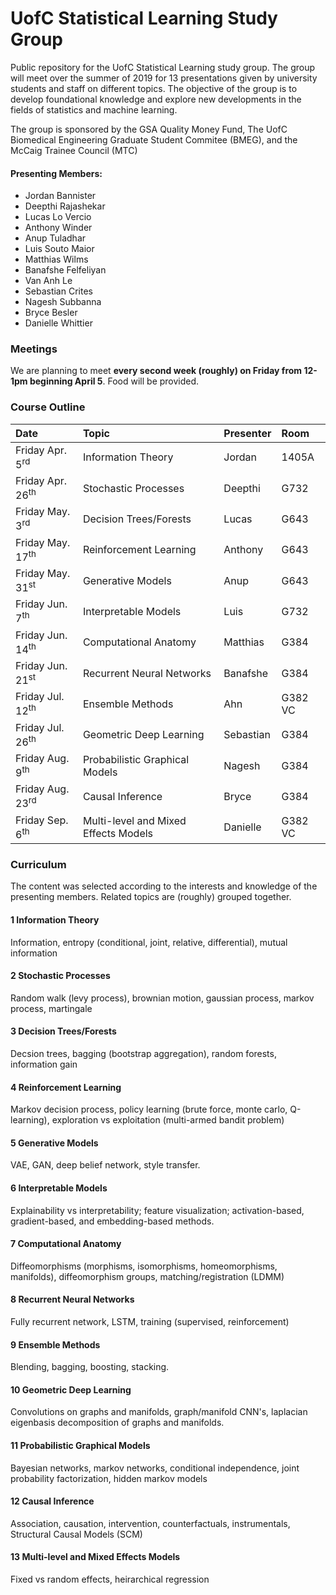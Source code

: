 # UofC Statistical Learning Study Group
Public repository for the UofC Statistical Learning study group. The group will meet over the summer of 2019 for 13 presentations given by university students and staff on different topics. The objective of the group is to develop foundational knowledge and explore new developments in the fields of statistics and machine learning. 

The group is sponsored by the GSA Quality Money Fund, The UofC Biomedical Engineering Graduate Student Commitee (BMEG), and the McCaig Trainee Council (MTC)

#### Presenting Members:
- Jordan Bannister
- Deepthi Rajashekar
- Lucas Lo Vercio
- Anthony Winder
- Anup Tuladhar
- Luis Souto Maior
- Matthias Wilms
- Banafshe Felfeliyan
- Van Anh Le
- Sebastian Crites
- Nagesh Subbanna
- Bryce Besler
- Danielle Whittier



### Meetings
We are planning to meet **every second week (roughly) on Friday from 12-1pm beginning April 5**. Food will be provided. 

### Course Outline

| Date                     | Topic                                          | Presenter    |Room  |
|:------------------------ |:---------------------------------------------- |:---------    |:-----|
| Friday Apr. 5<sup>rd</sup>      | Information Theory                      | Jordan       |1405A |
| Friday Apr. 26<sup>th</sup>     | Stochastic Processes                    | Deepthi      |G732  |
| Friday May. 3<sup>rd</sup>      | Decision Trees/Forests                  | Lucas        |G643  |
| Friday May. 17<sup>th</sup>     | Reinforcement Learning                  | Anthony      |G643  |
| Friday May. 31<sup>st</sup>     | Generative Models                       | Anup         |G643  |
| Friday Jun. 7<sup>th</sup>      | Interpretable Models                    | Luis         |G732  |
| Friday Jun. 14<sup>th</sup>     | Computational Anatomy                   | Matthias     |G384  |
| Friday Jun. 21<sup>st</sup>     | Recurrent Neural Networks               | Banafshe     |G384  |
| Friday Jul. 12<sup>th</sup>     | Ensemble Methods                        | Ahn          | G382 VC |
| Friday Jul. 26<sup>th</sup>     | Geometric Deep Learning                 | Sebastian    | G384 |
| Friday Aug. 9<sup>th</sup>      | Probabilistic Graphical Models          | Nagesh       | G384 |
| Friday Aug. 23<sup>rd</sup>     | Causal Inference                        | Bryce        | G384 |
| Friday Sep. 6<sup>th</sup>      | Multi-level and Mixed Effects Models    | Danielle     | G382 VC |

### Curriculum
The content was selected according to the interests and knowledge of the presenting members. Related topics are (roughly) grouped together.

#### 1 Information Theory 
Information, entropy (conditional, joint, relative, differential), mutual information

#### 2 Stochastic Processes
Random walk (levy process), brownian motion, gaussian process, markov process, martingale

#### 3 Decision Trees/Forests 
Decsion trees, bagging (bootstrap aggregation), random forests, information gain

#### 4 Reinforcement Learning 
Markov decision process, policy learning (brute force, monte carlo, Q-learning), exploration vs exploitation (multi-armed bandit problem)

#### 5 Generative Models 
VAE, GAN, deep belief network, style transfer.

#### 6 Interpretable Models
Explainability vs interpretability; feature visualization; activation-based, gradient-based, and embedding-based methods. 

#### 7 Computational Anatomy 
Diffeomorphisms (morphisms, isomorphisms, homeomorphisms, manifolds), diffeomorphism groups, matching/registration (LDMM)

#### 8 Recurrent Neural Networks 
Fully recurrent network, LSTM, training (supervised, reinforcement)

#### 9 Ensemble Methods
Blending, bagging, boosting, stacking.

#### 10 Geometric Deep Learning 
Convolutions on graphs and manifolds, graph/manifold CNN's, laplacian eigenbasis decomposition of graphs and manifolds.

#### 11 Probabilistic Graphical Models
Bayesian networks, markov networks, conditional independence, joint probability factorization, hidden markov models

#### 12 Causal Inference
Association, causation, intervention, counterfactuals, instrumentals, Structural Causal Models (SCM)

#### 13 Multi-level and Mixed Effects Models 
Fixed vs random effects, heirarchical regression
